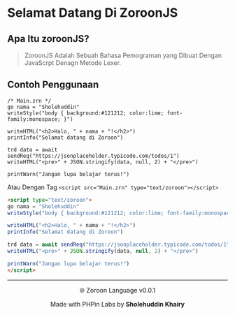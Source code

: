 # Selamat Datang Di ZoroonJS

## Apa Itu zoroonJS?
> ZoroonJS Adalah Sebuah Bahasa Pemograman yang Dibuat Dengan JavaScrpt Denagn Metode Lexer.

## Contoh Penggunaan
```zoroon
/* Main.zrn */
go nama = "Sholehuddin"
writeStyle("body { background:#121212; color:lime; font-family:monospace; }")

writeHTML("<h2>Halo, " + nama + "!</h2>")
printInfo("Selamat datang di Zoroon")

trd data = await sendReq("https://jsonplaceholder.typicode.com/todos/1")
writeHTML("<pre>" + JSON.stringify(data, null, 2) + "</pre>")

printWarn("Jangan lupa belajar terus!")
```

Atau Dengan Tag `<script src="Main.zrn" type="text/zoroon"></script>`
```html
<script type="text/zoroon">
go nama = "Sholehuddin"
writeStyle("body { background:#121212; color:lime; font-family:monospace; }")

writeHTML("<h2>Halo, " + nama + "!</h2>")
printInfo("Selamat datang di Zoroon")

trd data = await sendReq("https://jsonplaceholder.typicode.com/todos/1")
writeHTML("<pre>" + JSON.stringify(data, null, 2) + "</pre>")

printWarn("Jangan lupa belajar terus!")
</script>
```

<footer align="center">
  <hr>
  <p>🌐 Zoroon Language v0.0.1</p>
  <p>Made with PHPin Labs by <b>Sholehuddin Khairy</b></p>
</footer>



